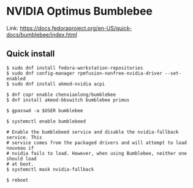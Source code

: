 # NVIDIA Optimus Bumblebee

Link: https://docs.fedoraproject.org/en-US/quick-docs/bumblebee/index.html

## Quick install

```console
$ sudo dnf install fedora-workstation-repositories
$ sudo dnf config-manager rpmfusion-nonfree-nvidia-driver --set-enabled
$ sudo dnf install akmod-nvidia acpi

$ dnf copr enable chenxiaolong/bumblebee
$ dnf install akmod-bbswitch bumblebee primus

$ gpasswd -a $USER bumblebee

$ systemctl enable bumblebeed

# Enable the bumblebeed service and disable the nvidia-fallback service. This
# service comes from the packaged drivers and will attempt to load nouveau if
# nvidia fails to load. However, when using Bumblebee, neither one should load
# at boot.
$ systemctl mask nvidia-fallback

$ reboot
```

